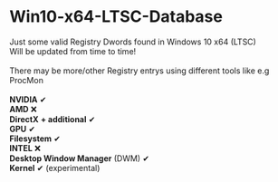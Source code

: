 # Win10-x64-LTSC-Database
Just some valid Registry Dwords found in Windows 10 x64 (LTSC)<br />
Will be updated from time to time!<br />
<br />
There may be more/other Registry entrys using different tools like e.g ProcMon<br />
<br />
**NVIDIA** ✔<br />
**AMD** ❌<br />
**DirectX** **+ additional** ✔ <br />
**GPU** ✔<br />
**Filesystem** ✔<br />
**INTEL** ❌<br />
**Desktop Window Manager** (DWM) ✔<br />
**Kernel** ✔ (experimental)<br /> 
